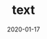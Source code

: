 ---
title: text
summary: text
date: 2020-01-17
authors:
  - admin
tags:
  - exam guide
  - cissp
  - isc2
image:
  caption: 'Image credit: text'
---